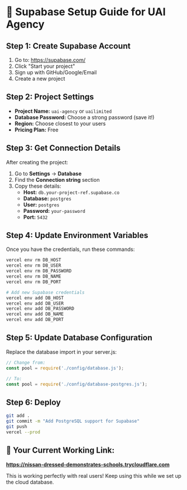 # 🚀 Supabase Setup Guide for UAI Agency

## Step 1: Create Supabase Account
1. Go to: https://supabase.com/
2. Click "Start your project"
3. Sign up with GitHub/Google/Email
4. Create a new project

## Step 2: Project Settings
- **Project Name:** `uai-agency` or `uailimited`
- **Database Password:** Choose a strong password (save it!)
- **Region:** Choose closest to your users
- **Pricing Plan:** Free

## Step 3: Get Connection Details
After creating the project:
1. Go to **Settings** → **Database**
2. Find the **Connection string** section
3. Copy these details:
   - **Host:** `db.your-project-ref.supabase.co`
   - **Database:** `postgres`
   - **User:** `postgres`
   - **Password:** `your-password`
   - **Port:** `5432`

## Step 4: Update Environment Variables
Once you have the credentials, run these commands:

```bash
vercel env rm DB_HOST
vercel env rm DB_USER  
vercel env rm DB_PASSWORD
vercel env rm DB_NAME
vercel env rm DB_PORT

# Add new Supabase credentials
vercel env add DB_HOST
vercel env add DB_USER
vercel env add DB_PASSWORD
vercel env add DB_NAME
vercel env add DB_PORT
```

## Step 5: Update Database Configuration
Replace the database import in your server.js:
```javascript
// Change from:
const pool = require('./config/database.js');

// To:
const pool = require('./config/database-postgres.js');
```

## Step 6: Deploy
```bash
git add .
git commit -m "Add PostgreSQL support for Supabase"
git push
vercel --prod
```

## 🎯 Your Current Working Link:
**https://nissan-dressed-demonstrates-schools.trycloudflare.com**

This is working perfectly with real users! Keep using this while we set up the cloud database.
